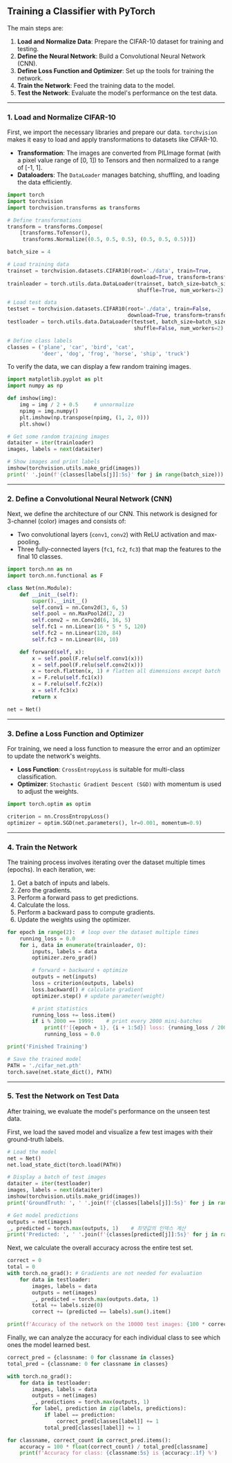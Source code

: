 ## Training a Classifier with PyTorch

The main steps are:

1.  **Load and Normalize Data**: Prepare the CIFAR-10 dataset for training and testing.
2.  **Define the Neural Network**: Build a Convolutional Neural Network (CNN).
3.  **Define Loss Function and Optimizer**: Set up the tools for training the network.
4.  **Train the Network**: Feed the training data to the model.
5.  **Test the Network**: Evaluate the model's performance on the test data.

-----

### 1. Load and Normalize CIFAR-10

First, we import the necessary libraries and prepare our data. `torchvision` makes it easy to load and apply transformations to datasets like CIFAR-10.

  - **Transformation**: The images are converted from PILImage format (with a pixel value range of [0, 1]) to Tensors and then normalized to a range of [-1, 1].
  - **Dataloaders**: The `DataLoader` manages batching, shuffling, and loading the data efficiently.

<!-- end list -->

```python
import torch
import torchvision
import torchvision.transforms as transforms

# Define transformations
transform = transforms.Compose(
    [transforms.ToTensor(),
     transforms.Normalize((0.5, 0.5, 0.5), (0.5, 0.5, 0.5))])

batch_size = 4

# Load training data
trainset = torchvision.datasets.CIFAR10(root='./data', train=True,
                                        download=True, transform=transform)
trainloader = torch.utils.data.DataLoader(trainset, batch_size=batch_size,
                                          shuffle=True, num_workers=2)

# Load test data
testset = torchvision.datasets.CIFAR10(root='./data', train=False,
                                       download=True, transform=transform)
testloader = torch.utils.data.DataLoader(testset, batch_size=batch_size,
                                         shuffle=False, num_workers=2)

# Define class labels
classes = ('plane', 'car', 'bird', 'cat',
           'deer', 'dog', 'frog', 'horse', 'ship', 'truck')
```

To verify the data, we can display a few random training images.

```python
import matplotlib.pyplot as plt
import numpy as np

def imshow(img):
    img = img / 2 + 0.5     # unnormalize
    npimg = img.numpy()
    plt.imshow(np.transpose(npimg, (1, 2, 0)))
    plt.show()

# Get some random training images
dataiter = iter(trainloader)
images, labels = next(dataiter)

# Show images and print labels
imshow(torchvision.utils.make_grid(images))
print(' '.join(f'{classes[labels[j]]:5s}' for j in range(batch_size)))
```

-----

### 2\. Define a Convolutional Neural Network (CNN)

Next, we define the architecture of our CNN. This network is designed for 3-channel (color) images and consists of:

  - Two convolutional layers (`conv1`, `conv2`) with ReLU activation and max-pooling.
  - Three fully-connected layers (`fc1`, `fc2`, `fc3`) that map the features to the final 10 classes.

<!-- end list -->

```python
import torch.nn as nn
import torch.nn.functional as F

class Net(nn.Module):
    def __init__(self):
        super().__init__()
        self.conv1 = nn.Conv2d(3, 6, 5)
        self.pool = nn.MaxPool2d(2, 2)
        self.conv2 = nn.Conv2d(6, 16, 5)
        self.fc1 = nn.Linear(16 * 5 * 5, 120)
        self.fc2 = nn.Linear(120, 84)
        self.fc3 = nn.Linear(84, 10)

    def forward(self, x):
        x = self.pool(F.relu(self.conv1(x)))
        x = self.pool(F.relu(self.conv2(x)))
        x = torch.flatten(x, 1) # flatten all dimensions except batch
        x = F.relu(self.fc1(x))
        x = F.relu(self.fc2(x))
        x = self.fc3(x)
        return x

net = Net()
```

-----

### 3\. Define a Loss Function and Optimizer

For training, we need a loss function to measure the error and an optimizer to update the network's weights.

  - **Loss Function**: `CrossEntropyLoss` is suitable for multi-class classification.
  - **Optimizer**: `Stochastic Gradient Descent (SGD)` with momentum is used to adjust the weights.

<!-- end list -->

```python
import torch.optim as optim

criterion = nn.CrossEntropyLoss()
optimizer = optim.SGD(net.parameters(), lr=0.001, momentum=0.9)
```

-----

### 4\. Train the Network

The training process involves iterating over the dataset multiple times (epochs). In each iteration, we:

1.  Get a batch of inputs and labels.
2.  Zero the gradients.
3.  Perform a forward pass to get predictions.
4.  Calculate the loss.
5.  Perform a backward pass to compute gradients.
6.  Update the weights using the optimizer.

<!-- end list -->

```python
for epoch in range(2):  # loop over the dataset multiple times
    running_loss = 0.0
    for i, data in enumerate(trainloader, 0):
        inputs, labels = data
        optimizer.zero_grad()

        # forward + backward + optimize
        outputs = net(inputs)
        loss = criterion(outputs, labels)
        loss.backward() # calculate gradient
        optimizer.step() # update parameter(weight)

        # print statistics
        running_loss += loss.item()
        if i % 2000 == 1999:    # print every 2000 mini-batches
            print(f'[{epoch + 1}, {i + 1:5d}] loss: {running_loss / 2000:.3f}')
            running_loss = 0.0

print('Finished Training')

# Save the trained model
PATH = './cifar_net.pth'
torch.save(net.state_dict(), PATH)
```

-----

### 5\. Test the Network on Test Data

After training, we evaluate the model's performance on the unseen test data.

First, we load the saved model and visualize a few test images with their ground-truth labels.

```python
# Load the model
net = Net()
net.load_state_dict(torch.load(PATH))

# Display a batch of test images
dataiter = iter(testloader)
images, labels = next(dataiter)
imshow(torchvision.utils.make_grid(images))
print('GroundTruth: ', ' '.join(f'{classes[labels[j]]:5s}' for j in range(4)))

# Get model predictions
outputs = net(images)
_, predicted = torch.max(outputs, 1)    # 최댓값의 인덱스 계산
print('Predicted: ', ' '.join(f'{classes[predicted[j]]:5s}' for j in range(4)))
```

Next, we calculate the overall accuracy across the entire test set.

```python
correct = 0
total = 0
with torch.no_grad(): # Gradients are not needed for evaluation
    for data in testloader:
        images, labels = data
        outputs = net(images)
        _, predicted = torch.max(outputs.data, 1)
        total += labels.size(0)
        correct += (predicted == labels).sum().item()

print(f'Accuracy of the network on the 10000 test images: {100 * correct // total} %')
```

Finally, we can analyze the accuracy for each individual class to see which ones the model learned best.

```python
correct_pred = {classname: 0 for classname in classes}
total_pred = {classname: 0 for classname in classes}

with torch.no_grad():
    for data in testloader:
        images, labels = data
        outputs = net(images)
        _, predictions = torch.max(outputs, 1)
        for label, prediction in zip(labels, predictions):
            if label == prediction:
                correct_pred[classes[label]] += 1
            total_pred[classes[label]] += 1

for classname, correct_count in correct_pred.items():
    accuracy = 100 * float(correct_count) / total_pred[classname]
    print(f'Accuracy for class: {classname:5s} is {accuracy:.1f} %')
```

